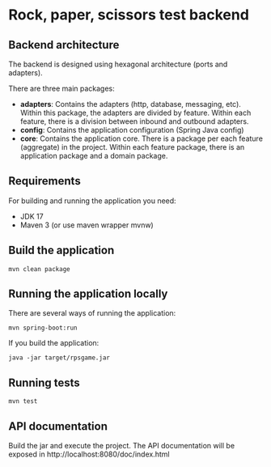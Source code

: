 # Rock, paper, scissors test backend

## Backend architecture

The backend is designed using hexagonal architecture (ports and adapters).

There are three main packages:

- **adapters**: Contains the adapters (http, database, messaging, etc). Within this package, the adapters are divided by
  feature. Within each feature, there is a division between inbound and outbound adapters.
- **config**: Contains the application configuration (Spring Java config)
- **core**: Contains the application core. There is a package per each feature (aggregate) in the project. Within each
  feature package, there is an application package and a domain package.
  
  
## Requirements

For building and running the application you need:

- JDK 17
- Maven 3 (or use maven wrapper mvnw)

## Build the application

```
mvn clean package
```

## Running the application locally

There are several ways of running the application:

```
mvn spring-boot:run
```

If you build the application:

```
java -jar target/rpsgame.jar
```

## Running tests

```
mvn test
```

## API documentation

Build the jar and execute the project. The API documentation will be exposed in http://localhost:8080/doc/index.html